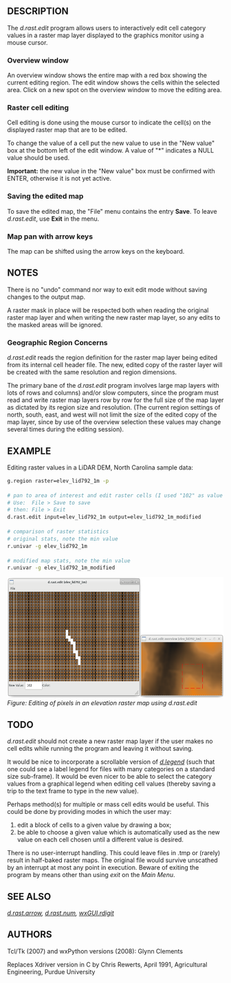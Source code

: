 ## DESCRIPTION

The *d.rast.edit* program allows users to interactively edit cell
category values in a raster map layer displayed to the graphics monitor
using a mouse cursor.

### Overview window

An overview window shows the entire map with a red box showing the
current editing region. The edit window shows the cells within the
selected area. Click on a new spot on the overview window to move the
editing area.

### Raster cell editing

Cell editing is done using the mouse cursor to indicate the cell(s) on
the displayed raster map that are to be edited.

To change the value of a cell put the new value to use in the "New
value" box at the bottom left of the edit window. A value of "\*"
indicates a NULL value should be used.

**Important:** the new value in the "New value" box must be confirmed
with ENTER, otherwise it is not yet active.

### Saving the edited map

To save the edited map, the "File" menu contains the entry **Save**. To
leave *d.rast.edit*, use **Exit** in the menu.

### Map pan with arrow keys

The map can be shifted using the arrow keys on the keyboard.

## NOTES

There is no "undo" command nor way to exit edit mode without saving
changes to the output map.

A raster mask in place will be respected both when reading the original
raster map layer and when writing the new raster map layer, so any edits
to the masked areas will be ignored.

### Geographic Region Concerns

*d.rast.edit* reads the region definition for the raster map layer being
edited from its internal cell header file. The new, edited copy of the
raster layer will be created with the same resolution and region
dimensions.

The primary bane of the *d.rast.edit* program involves large map layers
with lots of rows and columns) and/or slow computers, since the program
must read and write raster map layers row by row for the full size of
the map layer as dictated by its region size and resolution. (The
current region settings of north, south, east, and west will not limit
the size of the edited copy of the map layer, since by use of the
overview selection these values may change several times during the
editing session).

## EXAMPLE

Editing raster values in a LiDAR DEM, North Carolina sample data:

```sh
g.region raster=elev_lid792_1m -p

# pan to area of interest and edit raster cells (I used "102" as value to modify cells
# Use:  File > Save to save
# then: File > Exit
d.rast.edit input=elev_lid792_1m output=elev_lid792_1m_modified

# comparison of raster statistics
# original stats, note the min value
r.univar -g elev_lid792_1m

# modified map stats, note the min value
r.univar -g elev_lid792_1m_modified
```

[<img src="d_rast_edit.png" data-border="0" width="600" height="281"
alt="d.rast.edit example" />](d_rast_edit.png)  
*Figure: Editing of pixels in an elevation raster map using d.rast.edit*

## TODO

*d.rast.edit* should not create a new raster map layer if the user makes
no cell edits while running the program and leaving it without saving.

It would be nice to incorporate a scrollable version of
*[d.legend](d.legend.md)* (such that one could see a label legend for
files with many categories on a standard size sub-frame). It would be
even nicer to be able to select the category values from a graphical
legend when editing cell values (thereby saving a trip to the text frame
to type in the new value).

Perhaps method(s) for multiple or mass cell edits would be useful. This
could be done by providing modes in which the user may:

1.  edit a block of cells to a given value by drawing a box;
2.  be able to choose a given value which is automatically used as the
    new value on each cell chosen until a different value is desired.

There is no user-interrupt handling. This could leave files in .tmp or
(rarely) result in half-baked raster maps. The original file would
survive unscathed by an interrupt at most any point in execution. Beware
of exiting the program by means other than using *exit* on the *Main
Menu*.

## SEE ALSO

*[d.rast.arrow](d.rast.arrow.md), [d.rast.num](d.rast.num.md),
[wxGUI.rdigit](wxGUI.rdigit.md)*

## AUTHORS

Tcl/Tk (2007) and wxPython versions (2008): Glynn Clements  
  
Replaces Xdriver version in C by Chris Rewerts, April 1991, Agricultural
Engineering, Purdue University
